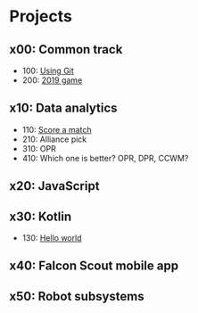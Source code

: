 # Projects

## x00: Common track

- 100: [Using Git](using_git.md)
- 200: [2019 game](2019_game.md)

## x10: Data analytics

- 110: [Score a match](score_match.md)
- 210: Alliance pick
- 310: OPR
- 410: Which one is better? OPR, DPR, CCWM?

## x20: JavaScript

## x30: Kotlin

- 130: [Hello world](kotlin/hello_world.md)

## x40: Falcon Scout mobile app

## x50: Robot subsystems
